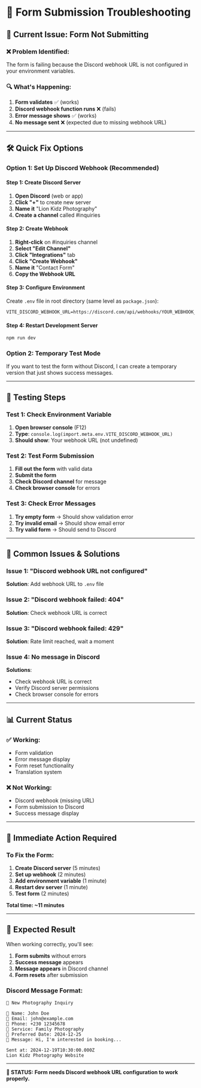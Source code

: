 # 🔧 Form Submission Troubleshooting

## 🎯 **Current Issue: Form Not Submitting**

### **❌ Problem Identified:**
The form is failing because the Discord webhook URL is not configured in your environment variables.

### **🔍 What's Happening:**
1. **Form validates** ✅ (works)
2. **Discord webhook function runs** ❌ (fails)
3. **Error message shows** ✅ (works)
4. **No message sent** ❌ (expected due to missing webhook URL)

---

## 🛠️ **Quick Fix Options**

### **Option 1: Set Up Discord Webhook (Recommended)**

#### **Step 1: Create Discord Server**
1. **Open Discord** (web or app)
2. **Click "+"** to create new server
3. **Name it** "Lion Kidz Photography"
4. **Create a channel** called #inquiries

#### **Step 2: Create Webhook**
1. **Right-click** on #inquiries channel
2. **Select "Edit Channel"**
3. **Click "Integrations"** tab
4. **Click "Create Webhook"**
5. **Name it** "Contact Form"
6. **Copy the Webhook URL**

#### **Step 3: Configure Environment**
Create `.env` file in root directory (same level as `package.json`):
```env
VITE_DISCORD_WEBHOOK_URL=https://discord.com/api/webhooks/YOUR_WEBHOOK_URL
```

#### **Step 4: Restart Development Server**
```bash
npm run dev
```

### **Option 2: Temporary Test Mode**

If you want to test the form without Discord, I can create a temporary version that just shows success messages.

---

## 🧪 **Testing Steps**

### **Test 1: Check Environment Variable**
1. **Open browser console** (F12)
2. **Type**: `console.log(import.meta.env.VITE_DISCORD_WEBHOOK_URL)`
3. **Should show**: Your webhook URL (not undefined)

### **Test 2: Test Form Submission**
1. **Fill out the form** with valid data
2. **Submit the form**
3. **Check Discord channel** for message
4. **Check browser console** for errors

### **Test 3: Check Error Messages**
1. **Try empty form** → Should show validation error
2. **Try invalid email** → Should show email error
3. **Try valid form** → Should send to Discord

---

## 🚨 **Common Issues & Solutions**

### **Issue 1: "Discord webhook URL not configured"**
**Solution**: Add webhook URL to `.env` file

### **Issue 2: "Discord webhook failed: 404"**
**Solution**: Check webhook URL is correct

### **Issue 3: "Discord webhook failed: 429"**
**Solution**: Rate limit reached, wait a moment

### **Issue 4: No message in Discord**
**Solutions**:
- Check webhook URL is correct
- Verify Discord server permissions
- Check browser console for errors

---

## 📊 **Current Status**

### **✅ Working:**
- Form validation
- Error message display
- Form reset functionality
- Translation system

### **❌ Not Working:**
- Discord webhook (missing URL)
- Form submission to Discord
- Success message display

---

## 🎯 **Immediate Action Required**

### **To Fix the Form:**

1. **Create Discord server** (5 minutes)
2. **Set up webhook** (2 minutes)
3. **Add environment variable** (1 minute)
4. **Restart dev server** (1 minute)
5. **Test form** (2 minutes)

**Total time: ~11 minutes**

---

## 📱 **Expected Result**

When working correctly, you'll see:
1. **Form submits** without errors
2. **Success message** appears
3. **Message appears** in Discord channel
4. **Form resets** after submission

### **Discord Message Format:**
```
📸 New Photography Inquiry

👤 Name: John Doe
📧 Email: john@example.com
📱 Phone: +230 12345678
🎯 Service: Family Photography
📅 Preferred Date: 2024-12-25
💬 Message: Hi, I'm interested in booking...

Sent at: 2024-12-19T10:30:00.000Z
Lion Kidz Photography Website
```

---

**🔧 STATUS: Form needs Discord webhook URL configuration to work properly.** 